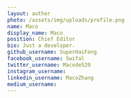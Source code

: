 ```yaml
---
layout: author
photo: /assets/img/uploads/profile.png
name: Maco
display_name: Maco
position: Chief Editor
bio: Just a developer.
github_username: SuperHaiFeng
facebook_username: Swifal
twitter_username: Macode520
instagram_username: 
linkedin_username: MacoZhang
medium_username: 
---
```


